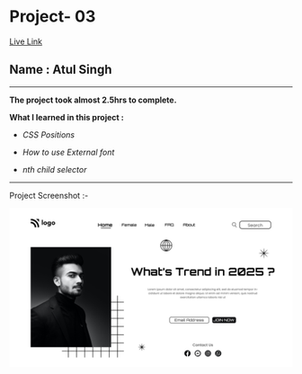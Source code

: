 # Project- 03

[Live Link](https://atul-ineuron-project.netlify.app/ "Netlify")

## Name : Atul Singh

---

**The project took almost 2.5hrs to complete.**

**What I learned in this project :**

- _CSS Positions_

- _How to use External font_

- _nth child selector_

---

Project Screenshot :-

![LCO](./output.png)
